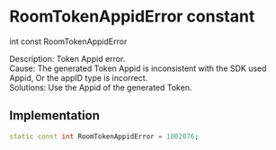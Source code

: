 


# RoomTokenAppidError constant







int const RoomTokenAppidError
  




<p>Description: Token Appid error. <br>Cause: The generated Token Appid is inconsistent with the SDK used Appid, Or the appID type is incorrect. <br>Solutions: Use the Appid of the generated Token.</p>



## Implementation

```dart
static const int RoomTokenAppidError = 1002076;
```







